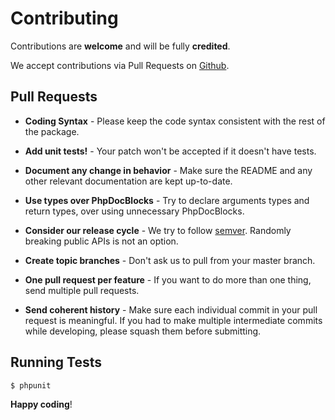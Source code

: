 Contributing
============

Contributions are **welcome** and will be fully **credited**.

We accept contributions via Pull Requests on [Github](https://github.com/mcampbell508/git-flamethrower).


Pull Requests
-------------

- **Coding Syntax** - Please keep the code syntax consistent with the rest of the package.

- **Add unit tests!** - Your patch won't be accepted if it doesn't have tests.

- **Document any change in behavior** - Make sure the README and any other relevant documentation are kept up-to-date.

- **Use types over PhpDocBlocks** - Try to declare arguments types and return types, over using unnecessary PhpDocBlocks.

- **Consider our release cycle** - We try to follow [semver](http://semver.org/). Randomly breaking public APIs is not an option.

- **Create topic branches** - Don't ask us to pull from your master branch.

- **One pull request per feature** - If you want to do more than one thing, send multiple pull requests.

- **Send coherent history** - Make sure each individual commit in your pull request is meaningful. If you had to make multiple intermediate commits while developing, please squash them before submitting.


Running Tests
-------------

``` bash
$ phpunit
```


**Happy coding**!

